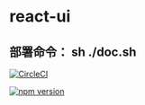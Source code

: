 # react-ui

## 部署命令： sh ./doc.sh

[![CircleCI](https://circleci.com/gh/zhangyongwang4444/react-ui.svg?style=svg)](https://circleci.com/gh/zhangyongwang4444/react-ui)

[![npm version](https://badge.fury.io/js/react-ui-001.svg)](https://badge.fury.io/js/react-ui-001)

